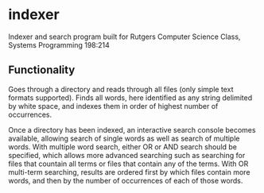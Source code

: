 # indexer
Indexer and search program built for Rutgers Computer Science Class, Systems Programming 198:214

## Functionality
Goes through a directory and reads through all files (only simple text formats supported). Finds all words, here identified as any string delimited by white space, and indexes them in order of highest number of occurrences.

Once a directory has been indexed, an interactive search console becomes available, allowing search of single words as well as search of multiple words. With multiple word search, either OR or AND search should be specified, which allows more advanced searching such as searching for files that countain all terms or files that contain any of the terms. With OR multi-term searching, results are ordered first by which files contain more words, and then by the number of occurrences of each of those words. 
